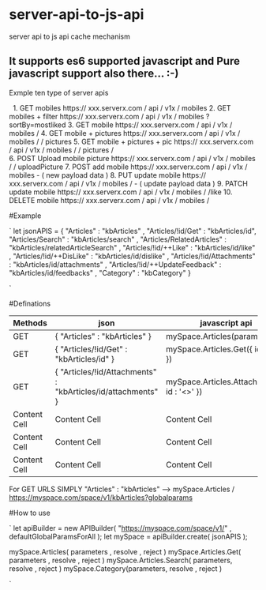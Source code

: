 # server-api-to-js-api
server api to js api cache mechanism

## It supports es6 supported javascript and Pure javascript support also there... :-)

Exmple ten type of server apis 

   1. GET mobiles                  https:// xxx.serverx.com / api / v1x / mobiles 
   2. GET mobiles + filter         https:// xxx.serverx.com / api / v1x / mobiles ? sortBy=mostliked
   3. GET mobile                   https:// xxx.serverx.com / api / v1x / mobiles / <mobile id> 
   4. GET mobile + pictures        https:// xxx.serverx.com / api / v1x / mobiles / <mobile id> / pictures
   5. GET mobile + pictures + pic  https:// xxx.serverx.com / api / v1x / mobiles / <mobile id> / pictures / <picture id>  
   6. POST Upload mobile picture   https:// xxx.serverx.com / api / v1x / mobiles /  <mobile id> / uploadPicture
   7. POST add mobile              https:// xxx.serverx.com / api / v1x / mobiles  - ( new payload data )
   8. PUT update mobile            https:// xxx.serverx.com / api / v1x / mobiles / <mobile id>  - ( update payload data )
   9. PATCH update mobile          https:// xxx.serverx.com / api / v1x / mobiles / <mobile id> /like
  10. DELETE mobile               https:// xxx.serverx.com / api / v1x / mobiles / <mobile id>

#Example

`
let jsonAPIS = {
	"Articles" : "kbArticles" ,
	"Articles/!id/Get" : "kbArticles/id",
	"Articles/Search" : "kbArticles/search" ,
	"Articles/RelatedArticles" : "kbArticles/relatedArticleSearch" ,
	"Articles/!id/++Like" : "kbArticles/id/like" ,
	"Articles/!id/++DisLike" : "kbArticles/id/dislike" ,
	"Articles/!id/Attachments" : "kbArticles/id/attachments" ,
	"Articles/!id/++UpdateFeedback" : "kbArticles/id/feedbacks" ,
	"Category" : "kbCategory" 
}

`

#Definations 

Methods       | json          | javascript api  | urls 
------------- | ------------- | --------------  | ----------------
GET           |  { "Articles" : "kbArticles" }  | mySpace.Articles(parameters)    | https://myspace.com/space/v1/kbArticles?globalparams   
GET  | { "Articles/!id/Get" : "kbArticles/id" }   | mySpace.Articles.Get({ id : '<>' })    | https://myspace.com/space/v1/kbArticles/<id>?globalparams 
GET  | { "Articles/!id/Attachments" : "kbArticles/id/attachments" }  | mySpace.Articles.Attachments({ id : '<>' }) | https://myspace.com/space/v1/kbArticles/<id>/attachments?globalparams 
Content Cell  | Content Cell  | Content Cell    | Content Cell  
Content Cell  | Content Cell  | Content Cell    | Content Cell  
Content Cell  | Content Cell  | Content Cell    | Content Cell  

For GET URLS SIMPLY 
  "Articles" : "kbArticles"   -->   mySpace.Articles / https://myspace.com/space/v1/kbArticles?globalparams 



#How to use

`
let apiBuilder = new APIBuilder( "https://myspace.com/space/v1/" , defaultGlobalParamsForAll );
let mySpace = apiBuilder.create( jsonAPIS );

mySpace.Articles( parameters , resolve , reject ) 
mySpace.Articles.Get( parameters , resolve , reject  ) 
mySpace.Articles.Search( parameters, resolve , reject )
mySpace.Category(parameters, resolve , reject  )
  
`

